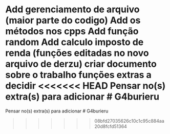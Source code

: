Add gerenciamento de arquivo (maior parte do codigo)
Add os métodos nos cpps
Add função random
Add calculo imposto de renda
(funções editadas no novo arquivo de derzu)
criar documento sobre o trabalho
funções extras a decidir
<<<<<<< HEAD
Pensar no(s) extra(s) para adicionar # G4burieru
=======
Pensar no(s) extra(s) para adicionar # G4burieru
>>>>>>> 08bfd27035626c10c1c95c884aa20d8fcfd51364
